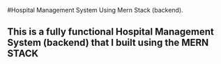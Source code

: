 #Hospital Management System Using Mern Stack (backend).

## This is a fully functional Hospital Management System (backend) that I built using the MERN STACK
